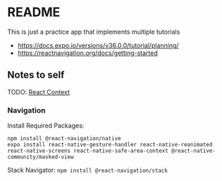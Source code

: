 # README

This is just a practice app that implements multiple tutorials

* <https://docs.expo.io/versions/v36.0.0/tutorial/planning/>
* <https://reactnavigation.org/docs/getting-started>

## Notes to self

TODO: [React Context](https://reactjs.org/docs/context.html)

### Navigation

Install Required Packages:

```shell
npm install @react-navigation/native
expo install react-native-gesture-handler react-native-reanimated react-native-screens react-native-safe-area-context @react-native-community/masked-view
```

Stack Navigator: `npm install @react-navigation/stack`
